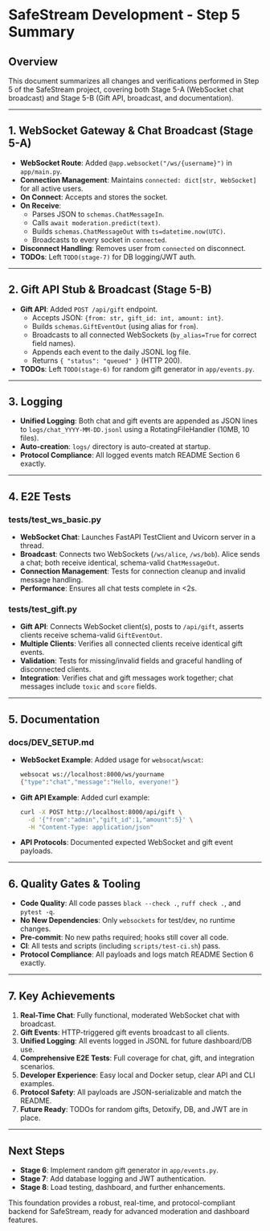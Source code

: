# SafeStream Development - Step 5 Summary

## Overview
This document summarizes all changes and verifications performed in Step 5 of the SafeStream project, covering both Stage 5-A (WebSocket chat broadcast) and Stage 5-B (Gift API, broadcast, and documentation).

---

## 1. WebSocket Gateway & Chat Broadcast (Stage 5-A)

- **WebSocket Route**: Added `@app.websocket("/ws/{username}")` in `app/main.py`.
- **Connection Management**: Maintains `connected: dict[str, WebSocket]` for all active users.
- **On Connect**: Accepts and stores the socket.
- **On Receive**:
  - Parses JSON to `schemas.ChatMessageIn`.
  - Calls `await moderation.predict(text)`.
  - Builds `schemas.ChatMessageOut` with `ts=datetime.now(UTC)`.
  - Broadcasts to every socket in `connected`.
- **Disconnect Handling**: Removes user from `connected` on disconnect.
- **TODOs**: Left `TODO(stage-7)` for DB logging/JWT auth.

---

## 2. Gift API Stub & Broadcast (Stage 5-B)

- **Gift API**: Added `POST /api/gift` endpoint.
  - Accepts JSON: `{from: str, gift_id: int, amount: int}`.
  - Builds `schemas.GiftEventOut` (using alias for `from`).
  - Broadcasts to all connected WebSockets (`by_alias=True` for correct field names).
  - Appends each event to the daily JSONL log file.
  - Returns `{ "status": "queued" }` (HTTP 200).
- **TODOs**: Left `TODO(stage-6)` for random gift generator in `app/events.py`.

---

## 3. Logging

- **Unified Logging**: Both chat and gift events are appended as JSON lines to `logs/chat_YYYY-MM-DD.jsonl` using a RotatingFileHandler (10MB, 10 files).
- **Auto-creation**: `logs/` directory is auto-created at startup.
- **Protocol Compliance**: All logged events match README Section 6 exactly.

---

## 4. E2E Tests

### tests/test_ws_basic.py
- **WebSocket Chat**: Launches FastAPI TestClient and Uvicorn server in a thread.
- **Broadcast**: Connects two WebSockets (`/ws/alice`, `/ws/bob`). Alice sends a chat; both receive identical, schema-valid `ChatMessageOut`.
- **Connection Management**: Tests for connection cleanup and invalid message handling.
- **Performance**: Ensures all chat tests complete in <2s.

### tests/test_gift.py
- **Gift API**: Connects WebSocket client(s), posts to `/api/gift`, asserts clients receive schema-valid `GiftEventOut`.
- **Multiple Clients**: Verifies all connected clients receive identical gift events.
- **Validation**: Tests for missing/invalid fields and graceful handling of disconnected clients.
- **Integration**: Verifies chat and gift messages work together; chat messages include `toxic` and `score` fields.

---

## 5. Documentation

### docs/DEV_SETUP.md
- **WebSocket Example**: Added usage for `websocat`/`wscat`:
  ```bash
  websocat ws://localhost:8000/ws/yourname
  {"type":"chat","message":"Hello, everyone!"}
  ```
- **Gift API Example**: Added curl example:
  ```bash
  curl -X POST http://localhost:8000/api/gift \
    -d '{"from":"admin","gift_id":1,"amount":5}' \
    -H "Content-Type: application/json"
  ```
- **API Protocols**: Documented expected WebSocket and gift event payloads.

---

## 6. Quality Gates & Tooling

- **Code Quality**: All code passes `black --check .`, `ruff check .`, and `pytest -q`.
- **No New Dependencies**: Only `websockets` for test/dev, no runtime changes.
- **Pre-commit**: No new paths required; hooks still cover all code.
- **CI**: All tests and scripts (including `scripts/test-ci.sh`) pass.
- **Protocol Compliance**: All payloads and logs match README Section 6 exactly.

---

## 7. Key Achievements

1. **Real-Time Chat**: Fully functional, moderated WebSocket chat with broadcast.
2. **Gift Events**: HTTP-triggered gift events broadcast to all clients.
3. **Unified Logging**: All events logged in JSONL for future dashboard/DB use.
4. **Comprehensive E2E Tests**: Full coverage for chat, gift, and integration scenarios.
5. **Developer Experience**: Easy local and Docker setup, clear API and CLI examples.
6. **Protocol Safety**: All payloads are JSON-serializable and match the README.
7. **Future Ready**: TODOs for random gifts, Detoxify, DB, and JWT are in place.

---

## Next Steps

- **Stage 6**: Implement random gift generator in `app/events.py`.
- **Stage 7**: Add database logging and JWT authentication.
- **Stage 8**: Load testing, dashboard, and further enhancements.

This foundation provides a robust, real-time, and protocol-compliant backend for SafeStream, ready for advanced moderation and dashboard features.